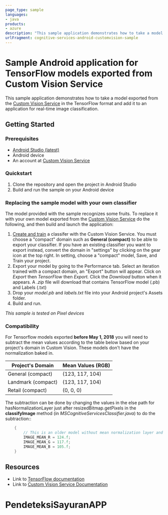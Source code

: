 ```yaml
---
page_type: sample
languages:
- java
products:
- azure
description: "This sample application demonstrates how to take a model exported from the Custom Vision Service in the TensorFlow format and add it to an application for real-time image classification."
urlFragment: cognitive-services-android-customvision-sample
---
```


# Sample Android application for TensorFlow models exported from Custom Vision Service
This sample application demonstrates how to take a model exported from the [Custom Vision Service](https://www.customvision.ai) in the TensorFlow format and add it to an application for real-time image classification. 

## Getting Started

### Prerequisites
- [Android Studio (latest)](https://developer.android.com/studio/index.html)
- Android device
- An account at [Custom Vision Service](https://www.customvision.ai) 
### Quickstart

1. Clone the repository and open the project in Android Studio
2. Build and run the sample on your Android device
### Replacing the sample model with your own classifier 
The model provided with the sample recognizes some fruits. To replace it with your own model exported from the [Custom Vision Service](https://www.customvision.ai) do the following, and then build and launch the application:
  1. [Create and train](https://docs.microsoft.com/en-us/azure/cognitive-services/custom-vision-service/getting-started-build-a-classifier) a classifer with the Custom Vision Service. You must choose a "compact" domain such as **General (compact)** to be able to export your classifier. If you have an existing classifier you want to export instead, convert the domain in "settings" by clicking on the gear icon at the top right. In setting, choose a "compact" model, Save, and Train your project.  
  2. Export your model by going to the Performance tab. Select an iteration trained with a compact domain, an "Export" button will appear. Click on *Export* then *TensorFlow* then *Export.* Click the *Download* button when it appears. A *.zip* file will download that contains TensorFlow model (.pb) and Labels (.txt)
  3. Drop your *model.pb* and *labels.txt* file into your Android project's Assets folder. 
  4. Build and run.

*This sample is tested on Pixel devices*

### Compatibility
For Tensorflow models exported **before May 1, 2018** you will need to subtract the mean values according to the table below based on your project's domain in Custom Vision. These models don't have the normalization baked in.

|  Project's Domain  | Mean Values (RGB) |
|--------------------|-------------------|
|  General (compact) |  (123, 117, 104)  |
|  Landmark (compact)|  (123, 117, 104)  |
|  Retail (compact)  |  (0, 0, 0)        |

The subtraction can be done by changing the values in the else path for hasNormalizationLayer just after resizedBitmap.getPixels in the **classifyImage** method (in *MSCognitiveServicesClassifier.java*) to do the subtraction::

```java
    {
        // This is an older model without mean normalization layer and needs to do mean subtraction.
        IMAGE_MEAN_R = 124.f;
        IMAGE_MEAN_G = 117.f;
        IMAGE_MEAN_B = 105.f;
    }
```

## Resources
- Link to [TensorFlow documentation](https://www.tensorflow.org/mobile/)
- Link to [Custom Vision Service Documentation](https://docs.microsoft.com/en-us/azure/cognitive-services/custom-vision-service/home)

# PendeteksiSayuranAPP

